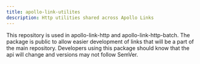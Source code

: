 ```yaml
---
title: apollo-link-utilites
description: Http utilities shared across Apollo Links
---
```


This repository is used in apollo-link-http and apollo-link-http-batch. The package is public to allow easier development of links that will be a part of the main repository. Developers using this package should know that the api will change and versions may not follow SemVer.
